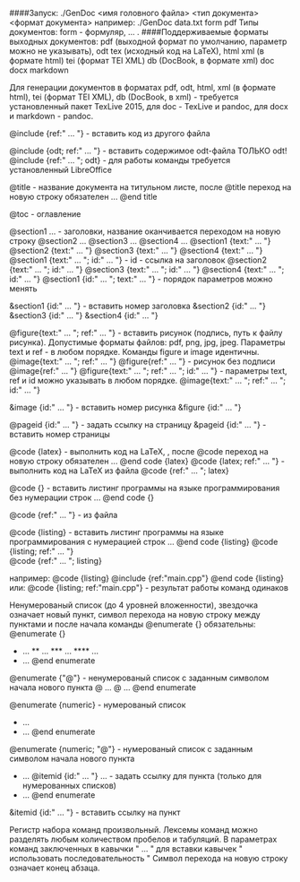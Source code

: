 ####Запуск: ./GenDoc <имя головного файла> <тип документа> <формат документа>
например: ./GenDoc data.txt form pdf
Типы документов: form - формуляр, ... .
####Поддерживаемые форматы выходных документов: 
	pdf (выходной формат по умолчанию, параметр можно не указывать),
	odt 
	tex (исходный код на LaTeX), 
	html
	xml (в формате html)
	tei (формат TEI XML) 
	db (DocBook, в формате xml)
	doc
	docx
	markdown

Для генерации документов в форматах pdf, odt, html, xml (в формате html), tei (формат TEI XML), 
db (DocBook, в xml) - требуется установленный пакет TexLive 2015, для doc - TexLive и pandoc, 
для docx и markdown - pandoc. 



@include {ref:" ... "}	- вставить код из другого файла

@include {odt; ref:" ... "}	- вставить содержимое odt-файла		ТОЛЬКО odt! 
@include {ref:" ... "; odt}	- для работы команды требуется установленный LibreOffice

@title 		- название документа на титульном листе, после @title переход на новую строку обязателен
...	
@end title

@toc		- оглавление

@section1 ...	- заголовки, название оканчивается переходом на новую строку
@section2 ...
@section3 ...
@section4 ...
@section1 {text:" ... "}
@section2 {text:" ... "}
@section3 {text:" ... "}
@section4 {text:" ... "}
@section1 {text:" ... "; id:" ... "}	- id - ссылка на заголовок
@section2 {text:" ... "; id:" ... "}
@section3 {text:" ... "; id:" ... "}
@section4 {text:" ... "; id:" ... "}
@section1 {id:" ... "; text:" ... "} 	- порядок параметров можно менять 


&section1 {id:" ... "}		- вставить номер заголовка
&section2 {id:" ... "}
&section3 {id:" ... "}
&section4 {id:" ... "}

@figure{text:" ... "; ref:" ... "} 	- вставить рисунок (подпись, путь к файлу рисунка). Допустимые форматы файлов: pdf, png, jpg, jpeg. Параметры text и ref - в любом порядке. Команды figure и image идентичны.
@image{text:" ... "; ref:" ... "}
@figure{ref:" ... "}	- рисунок без подписи
@image{ref:" ... "}
@figure{text:" ... "; ref:" ... "; id:" ... "} 	- параметры text, ref и id можно указывать в любом порядке.
@image{text:" ... "; ref:" ... "; id:" ... "}

&image {id:" ... "}	- вставить номер рисунка
&figure {id:" ... "}

@pageid	{id:" ... "}	- задать ссылку на страницу
&pageid	{id:" ... "}	- вставить номер страницы

@code {latex} 	- выполнить код на LaTeX, , после @code переход на новую строку обязателен
... 
@end code {latex}
@code {latex; ref:" ... "}		- выполнить код на LaTeX из файла
@code {ref:" ... "; latex}

@code {} 	- вставить листинг программы на языке программирования без нумерации строк
... 
@end code {}

@code {ref:" ... "}	- из файла	

@code {listing} 	- вставить листинг программы на языке программирования c нумерацией строк
... 
@end code {listing}
@code {listing; ref:" ... "}	
@code {ref:" ... "; listing}

например:
@code {listing}
@include {ref:"main.cpp"}
@end code {listing}
или: @code {listing; ref:"main.cpp"}	- результат работы команд одинаков


Ненумерованый список (до 4 уровней вложенности), звездочка означает новый пункт, символ перехода на новую строку между пунктами и после начала команды @enumerate {} обязательны:
@enumerate {}
* ...
** ...
*** ...
**** ...
* ...
@end enumerate

@enumerate {"@"}	- ненумерованый список с заданным символом начала нового пункта
@ ...
@ ...
@end enumerate

@enumerate {numeric}	- нумерованый список
* ...
* ...
@end enumerate

@enumerate {numeric; "@"}		- нумерованый список с заданным символом начала нового пункта
* ... @itemid	{id:" ... "} ...	- задать ссылку для пункта (только для нумерованных списков)
* ...
@end enumerate

&itemid	{id:" ... "}	- вставить ссылку на пункт

Регистр набора команд произвольный. Лексемы команд можно разделять любым количеством пробелов и табуляций.
В параметрах команд заключенных в  кавычки " ... " для вставки кавычек " использовать последовательность \"
Символ перехода на новую строку означает конец абзаца.
